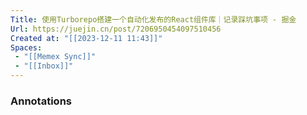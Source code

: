 ```yaml
---
Title: 使用Turborepo搭建一个自动化发布的React组件库｜记录踩坑事项 - 掘金
Url: https://juejin.cn/post/7206950454097510456
Created at: "[[2023-12-11 11:43]]"
Spaces: 
 - "[[Memex Sync]]"
 - "[[Inbox]]"
---
```

### Annotations
